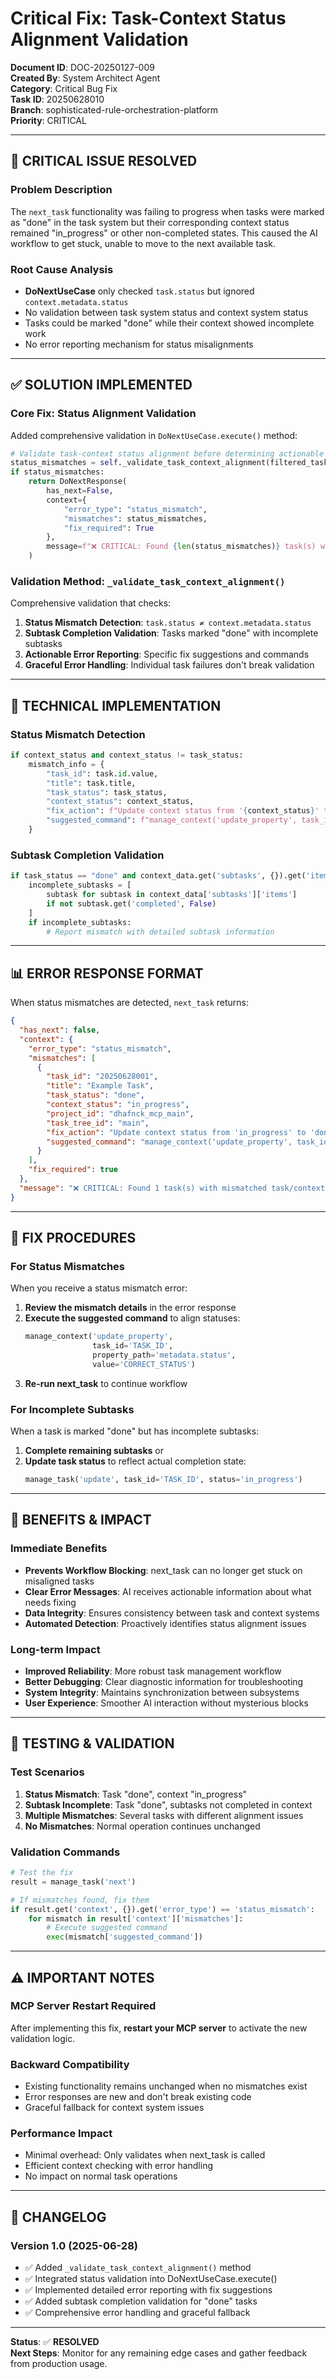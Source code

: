 # Critical Fix: Task-Context Status Alignment Validation

**Document ID**: DOC-20250127-009  
**Created By**: System Architect Agent  
**Category**: Critical Bug Fix  
**Task ID**: 20250628010  
**Branch**: sophisticated-rule-orchestration-platform  
**Priority**: CRITICAL  

---

## 🚨 **CRITICAL ISSUE RESOLVED**

### Problem Description
The `next_task` functionality was failing to progress when tasks were marked as "done" in the task system but their corresponding context status remained "in_progress" or other non-completed states. This caused the AI workflow to get stuck, unable to move to the next available task.

### Root Cause Analysis
- **DoNextUseCase** only checked `task.status` but ignored `context.metadata.status`
- No validation between task system status and context system status
- Tasks could be marked "done" while their context showed incomplete work
- No error reporting mechanism for status misalignments

---

## ✅ **SOLUTION IMPLEMENTED**

### Core Fix: Status Alignment Validation
Added comprehensive validation in `DoNextUseCase.execute()` method:

```python
# Validate task-context status alignment before determining actionable tasks
status_mismatches = self._validate_task_context_alignment(filtered_tasks)
if status_mismatches:
    return DoNextResponse(
        has_next=False,
        context={
            "error_type": "status_mismatch", 
            "mismatches": status_mismatches,
            "fix_required": True
        },
        message=f"❌ CRITICAL: Found {len(status_mismatches)} task(s) with mismatched status..."
    )
```

### Validation Method: `_validate_task_context_alignment()`
Comprehensive validation that checks:

1. **Status Mismatch Detection**: `task.status ≠ context.metadata.status`
2. **Subtask Completion Validation**: Tasks marked "done" with incomplete subtasks
3. **Actionable Error Reporting**: Specific fix suggestions and commands
4. **Graceful Error Handling**: Individual task failures don't break validation

---

## 🔧 **TECHNICAL IMPLEMENTATION**

### Status Mismatch Detection
```python
if context_status and context_status != task_status:
    mismatch_info = {
        "task_id": task.id.value,
        "title": task.title,
        "task_status": task_status,
        "context_status": context_status,
        "fix_action": f"Update context status from '{context_status}' to '{task_status}'",
        "suggested_command": f"manage_context('update_property', task_id='{task.id.value}', property_path='metadata.status', value='{task_status}')"
    }
```

### Subtask Completion Validation
```python
if task_status == "done" and context_data.get('subtasks', {}).get('items'):
    incomplete_subtasks = [
        subtask for subtask in context_data['subtasks']['items']
        if not subtask.get('completed', False)
    ]
    if incomplete_subtasks:
        # Report mismatch with detailed subtask information
```

---

## 📊 **ERROR RESPONSE FORMAT**

When status mismatches are detected, `next_task` returns:

```json
{
  "has_next": false,
  "context": {
    "error_type": "status_mismatch",
    "mismatches": [
      {
        "task_id": "20250628001",
        "title": "Example Task",
        "task_status": "done",
        "context_status": "in_progress", 
        "project_id": "dhafnck_mcp_main",
        "task_tree_id": "main",
        "fix_action": "Update context status from 'in_progress' to 'done'",
        "suggested_command": "manage_context('update_property', task_id='20250628001', property_path='metadata.status', value='done')"
      }
    ],
    "fix_required": true
  },
  "message": "❌ CRITICAL: Found 1 task(s) with mismatched task/context status. Fix required before proceeding."
}
```

---

## 🎯 **FIX PROCEDURES**

### For Status Mismatches
When you receive a status mismatch error:

1. **Review the mismatch details** in the error response
2. **Execute the suggested command** to align statuses:
   ```python
   manage_context('update_property', 
                  task_id='TASK_ID', 
                  property_path='metadata.status', 
                  value='CORRECT_STATUS')
   ```
3. **Re-run next_task** to continue workflow

### For Incomplete Subtasks
When a task is marked "done" but has incomplete subtasks:

1. **Complete remaining subtasks** or
2. **Update task status** to reflect actual completion state:
   ```python
   manage_task('update', task_id='TASK_ID', status='in_progress')
   ```

---

## 🚀 **BENEFITS & IMPACT**

### Immediate Benefits
- **Prevents Workflow Blocking**: next_task can no longer get stuck on misaligned tasks
- **Clear Error Messages**: AI receives actionable information about what needs fixing
- **Data Integrity**: Ensures consistency between task and context systems
- **Automated Detection**: Proactively identifies status alignment issues

### Long-term Impact
- **Improved Reliability**: More robust task management workflow
- **Better Debugging**: Clear diagnostic information for troubleshooting
- **System Integrity**: Maintains synchronization between subsystems
- **User Experience**: Smoother AI interaction without mysterious blocks

---

## 🔄 **TESTING & VALIDATION**

### Test Scenarios
1. **Status Mismatch**: Task "done", context "in_progress"
2. **Subtask Incomplete**: Task "done", subtasks not completed in context
3. **Multiple Mismatches**: Several tasks with different alignment issues
4. **No Mismatches**: Normal operation continues unchanged

### Validation Commands
```python
# Test the fix
result = manage_task('next')

# If mismatches found, fix them
if result.get('context', {}).get('error_type') == 'status_mismatch':
    for mismatch in result['context']['mismatches']:
        # Execute suggested command
        exec(mismatch['suggested_command'])
```

---

## ⚠️ **IMPORTANT NOTES**

### MCP Server Restart Required
After implementing this fix, **restart your MCP server** to activate the new validation logic.

### Backward Compatibility
- Existing functionality remains unchanged when no mismatches exist
- Error responses are new and don't break existing code
- Graceful fallback for context system issues

### Performance Impact
- Minimal overhead: Only validates when next_task is called
- Efficient context checking with error handling
- No impact on normal task operations

---

## 📝 **CHANGELOG**

### Version 1.0 (2025-06-28)
- ✅ Added `_validate_task_context_alignment()` method
- ✅ Integrated status validation into DoNextUseCase.execute()
- ✅ Implemented detailed error reporting with fix suggestions
- ✅ Added subtask completion validation for "done" tasks
- ✅ Comprehensive error handling and graceful fallback

---

**Status**: ✅ **RESOLVED**  
**Next Steps**: Monitor for any remaining edge cases and gather feedback from production usage. 